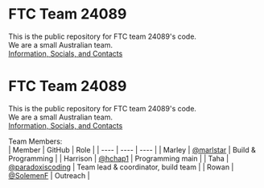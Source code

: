 # FTC Team 24089
This is the public repository for FTC team 24089's code. \
We are a small Australian team. \
[Information, Socials, and Contacts](https://linktr.ee/24089?utm_source=linktree_profile_share&ltsid=93edcbf3-30ae-4329-a226-e30c0084b38f)

# FTC Team 24089
This is the public repository for FTC team 24089's code. \
We are a small Australian team. \
[Information, Socials, and Contacts](https://linktr.ee/24089?utm_source=linktree_profile_share&ltsid=93edcbf3-30ae-4329-a226-e30c0084b38f)

Team Members: \
| Member | GitHub | Role |
| ---- | ---- | ---- |
| Marley | [@marlstar](https://github.com/marlstar) | Build & Programming |
| Harrison | [@hchap1](https://github.com/hchap1) | Programming main |
| Taha | [@paradoxiscoding](https://github.com/paradoxiscoding) | Team lead & coordinator, build team |
| Rowan | [@SolemenF](https://github.com/solemenf) | Outreach |
